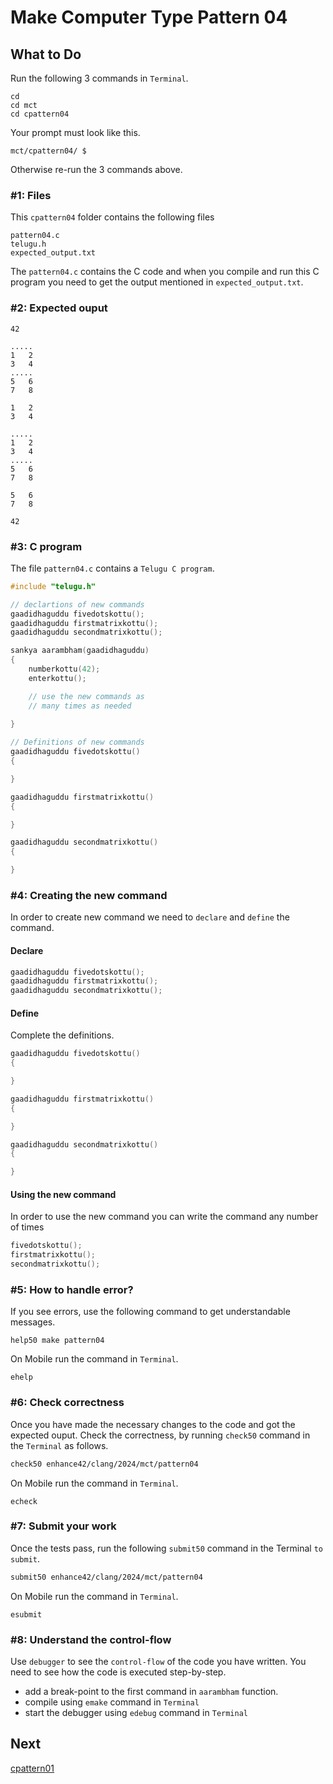 Make Computer Type Pattern 04
=============================

What to Do
----------
Run the following 3 commands in `Terminal`.

    cd
    cd mct
    cd cpattern04

Your prompt must look like this.

    mct/cpattern04/ $

Otherwise re-run the 3 commands above.


### #1: Files
This `cpattern04` folder contains the following files
```
pattern04.c
telugu.h
expected_output.txt
```
The `pattern04.c` contains the C code and when you compile and run this C program you need to get the output mentioned in `expected_output.txt`.

### #2: Expected ouput

```
42

.....
1   2
3   4
.....
5   6
7   8

1   2
3   4

.....
1   2
3   4
.....
5   6
7   8

5   6
7   8

42

```

### #3: C program
The file `pattern04.c` contains a `Telugu C program`.
```c
#include "telugu.h"

// declartions of new commands
gaadidhaguddu fivedotskottu();
gaadidhaguddu firstmatrixkottu();
gaadidhaguddu secondmatrixkottu();

sankya aarambham(gaadidhaguddu)
{
    numberkottu(42);
    enterkottu();

    // use the new commands as
    // many times as needed
    
}

// Definitions of new commands
gaadidhaguddu fivedotskottu()
{

}

gaadidhaguddu firstmatrixkottu()
{

}

gaadidhaguddu secondmatrixkottu()
{

}
```

### #4: Creating the new command
In order to create new command we need to `declare` and `define` the command.

#### Declare
```c
gaadidhaguddu fivedotskottu();
gaadidhaguddu firstmatrixkottu();
gaadidhaguddu secondmatrixkottu();
```

#### Define
Complete the definitions.
```c
gaadidhaguddu fivedotskottu()
{

}

gaadidhaguddu firstmatrixkottu()
{

}

gaadidhaguddu secondmatrixkottu()
{

}
```

#### Using the new command
In order to use the new command you can write the command any number of times
```c
fivedotskottu();
firstmatrixkottu();
secondmatrixkottu();
```

### #5: How to handle error?
If you see errors, use the following command to get understandable messages. 
```
help50 make pattern04
```
On Mobile run the command in `Terminal`.
```
ehelp
```

### #6: Check correctness
Once you have made the necessary changes to the code and got the expected ouput. Check the correctness, by running `check50` command in the `Terminal` as follows.  
```bash
check50 enhance42/clang/2024/mct/pattern04
```
On Mobile run the command in `Terminal`.
```
echeck
```

### #7: Submit your work
Once the tests pass, run the following `submit50` command in the Terminal `to submit`.
```bash
submit50 enhance42/clang/2024/mct/pattern04
```
On Mobile run the command in `Terminal`.
```
esubmit
```

### #8: Understand the control-flow
Use `debugger` to see the `control-flow` of the code you have written. You need to see how the code is executed step-by-step.
+ add a break-point to the first command in `aarambham` function.
+ compile using `emake` command in `Terminal`
+ start the debugger using `edebug` command in `Terminal`

Next
----
[cpattern01](../cpattern01/)

